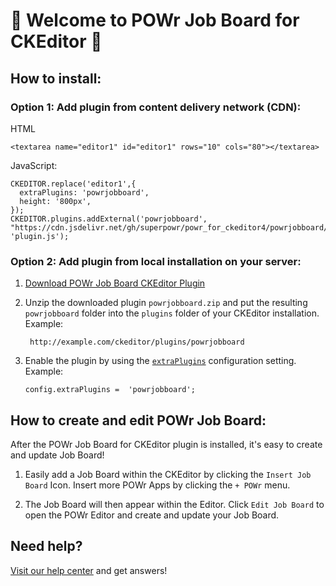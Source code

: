 # 🎉 Welcome to POWr Job Board for CKEditor 🎉

## How to install:

### Option 1: Add plugin from content delivery network (CDN):
HTML

    <textarea name="editor1" id="editor1" rows="10" cols="80"></textarea>

JavaScript:

    CKEDITOR.replace('editor1',{
      extraPlugins: 'powrjobboard',
      height: '800px',
    });
    CKEDITOR.plugins.addExternal('powrjobboard', "https://cdn.jsdelivr.net/gh/superpowr/powr_for_ckeditor4/powrjobboard/", 'plugin.js');

### Option 2: Add plugin from local installation on your server:
1.  [Download POWr Job Board CKEditor Plugin](https://cdn.jsdelivr.net/gh/superpowr/powr_for_ckeditor4/powrjobboard/powrjobboard.zip)
2. Unzip the downloaded plugin  `powrjobboard.zip`  and put the resulting `powrjobboard` folder into the  `plugins`  folder of your CKEditor installation. Example:

	    http://example.com/ckeditor/plugins/powrjobboard

3.  Enable the plugin by using the  [`extraPlugins`](https://ckeditor.com/docs/ckeditor4/latest/api/CKEDITOR_config.html#cfg-extraPlugins)  configuration setting. Example:

	    config.extraPlugins =  'powrjobboard';



## How to create and edit POWr Job Board:

After the POWr Job Board for CKEditor plugin is installed, it's easy to create and update Job Board!

1. Easily add a Job Board within the CKEditor by clicking the `Insert Job Board` Icon. Insert more POWr Apps by clicking the `+ POWr` menu.

2. The Job Board will then appear within the Editor. Click `Edit Job Board` to open the POWr Editor and create and update your Job Board.

## Need help?
[Visit our help center](https://www.powr.io/knowledge-base) and get answers!
